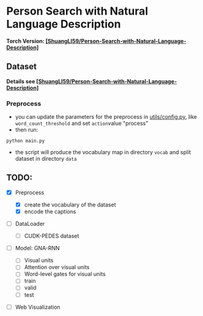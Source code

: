 # Person Search with Natural Language Description

**Torch Version: [[ShuangLI59/Person-Search-with-Natural-Language-Description]](https://github.com/ShuangLI59/Person-Search-with-Natural-Language-Description)**

## Dataset

**Details see [[ShuangLI59/Person-Search-with-Natural-Language-Description]](https://github.com/ShuangLI59/Person-Search-with-Natural-Language-Description)**

### Preprocess
- you can update the parameters for the preprocess in [utils/config.py](./utils/config.py), like `word_count_threshold` and set `action`value "process"
- then run:
```shell
python main.py
```
- the script will produce the  vocabulary map in directory `vocab` and split dataset  in directory `data`

## TODO:
- [x] Preprocess
    - [x] create the vocabulary of the dataset
    - [x] encode the captions
- [ ] DataLoader
    - [ ] CUDK-PEDES dataset
- [ ]  Model: GNA-RNN
    - [ ] Visual units
    - [ ] Attention over visual units
    - [ ] Word-level gates for visual units
    - [ ] train
    - [ ] valid
    - [ ] test
- [ ] Web Visualization

